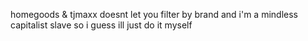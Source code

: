 homegoods & tjmaxx doesnt let you filter by brand and i'm a mindless capitalist slave so i guess ill just do it myself